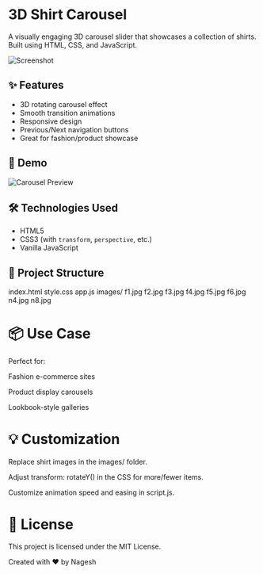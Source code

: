 # 3D Shirt Carousel

A visually engaging 3D carousel slider that showcases a collection of shirts. Built using HTML, CSS, and JavaScript.

![Screenshot](Screenshot%202025-05-29%20221328.png)

## ✨ Features

- 3D rotating carousel effect
- Smooth transition animations
- Responsive design
- Previous/Next navigation buttons
- Great for fashion/product showcase

## 🚀 Demo

![Carousel Preview](Screenshot%202025-05-29%20221328.png)

## 🛠️ Technologies Used

- HTML5
- CSS3 (with `transform`, `perspective`, etc.)
- Vanilla JavaScript

## 📁 Project Structure

index.html
style.css
app.js
images/
f1.jpg
f2.jpg
f3.jpg
f4.jpg
f5.jpg
f6.jpg
n4.jpg
n8.jpg

# 📦 Use Case
Perfect for:

Fashion e-commerce sites

Product display carousels

Lookbook-style galleries

# 💡 Customization
Replace shirt images in the images/ folder.

Adjust transform: rotateY() in the CSS for more/fewer items.

Customize animation speed and easing in script.js.

# 📄 License
This project is licensed under the MIT License.

Created with ❤️ by Nagesh

